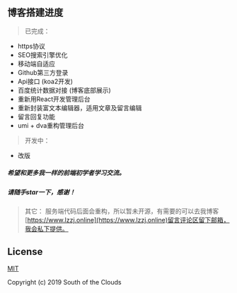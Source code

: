 ## 博客搭建进度
> 已完成：

   - https协议
   - SEO搜索引擎优化
   - 移动端自适应
   - Github第三方登录
   - Api接口 (koa2开发)
   - 百度统计数据对接 (博客底部展示)
   - 重新用React开发管理后台
   - 重新封装富文本编辑器，适用文章及留言编辑
   - 留言回复功能
   - umi + dva重构管理后台

> 开发中：
   - 改版

 
##### 希望和更多我一样的前端初学者学习交流。
##### 请随手star一下，感谢！  

> 其它： 服务端代码后面会重构，所以暂未开源，有需要的可以去我博客[https://www.lzzj.online](https://www.lzzj.online)留言评论区留下邮箱，我会私下提供。


## License

[MIT](http://opensource.org/licenses/MIT)

Copyright (c) 2019 South of the Clouds
